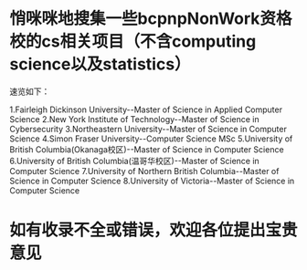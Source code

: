 # 悄咪咪地搜集一些bcpnpNonWork资格校的cs相关项目（不含computing science以及statistics）

速览如下：

1.Fairleigh Dickinson University--Master of Science in Applied Computer Science
2.New York Institute of Technology--Master of Science in Cybersecurity
3.Northeastern University--Master of Science in Computer Science
4.Simon Fraser University--Computer Science MSc
5.University of British Columbia(Okanaga校区)--Master of Science in Computer Science
6.University of British Columbia(温哥华校区)--Master of Science in Computer Science
7.University of Northern British Columbia--Master of Science in Computer Science
8.University of Victoria--Master of Science in Computer Science

# 如有收录不全或错误，欢迎各位提出宝贵意见
